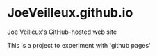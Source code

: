 # JoeVeilleux.github.io
Joe Veilleux's GitHub-hosted web site

This is a project to experiment with 'github pages'
